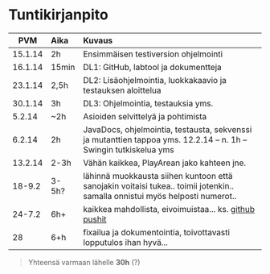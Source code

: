 Tuntikirjanpito
===============
| PVM     | Aika  | Kuvaus                                                            |
| ------- |:------|:------------------------------------------------------------------|
| 15.1.14 | 2h    | Ensimmäisen testiversion ohjelmointi                              |
| 16.1.14 | 15min | DL1: GitHub, labtool ja dokumentteja                              |
| 23.1.14 | 2,5h  | DL2: Lisäohjelmointia, luokkakaavio ja testauksen aloittelua      |
| 30.1.14 | 3h    | DL3: Ohjelmointia, testauksia yms.                                |
| 5.2.14  | ~2h   | Asioiden selvittelyä ja pohtimista                                |
| 6.2.14  | 2h    | JavaDocs, ohjelmointia, testausta, sekvenssi ja mutanttien tappoa yms. 12.2.14 – n. 1h – Swingin tutkiskelua yms                    |
| 13.2.14 | 2-3h  | Vähän kaikkea, PlayArean jako kahteen jne.                        |
| 18-9.2  | 3-5h? | lähinnä muokkausta siihen kuntoon että sanojakin voitaisi tukea.. toimii jotenkin.. samalla onnistui myös helposti numerot..        |
| 24-7.2  | 6h+   | kaikkea mahdollista, eivoimuistaa... ks. [github pushit][1]       |
| 28      | 6+h   | fixailua ja dokumentointia, toivottavasti lopputulos ihan hyvä... |

[1]: <https://github.com/tl0/jlab/commits/master>

>   Yhteensä varmaan lähelle **30h** (?)
